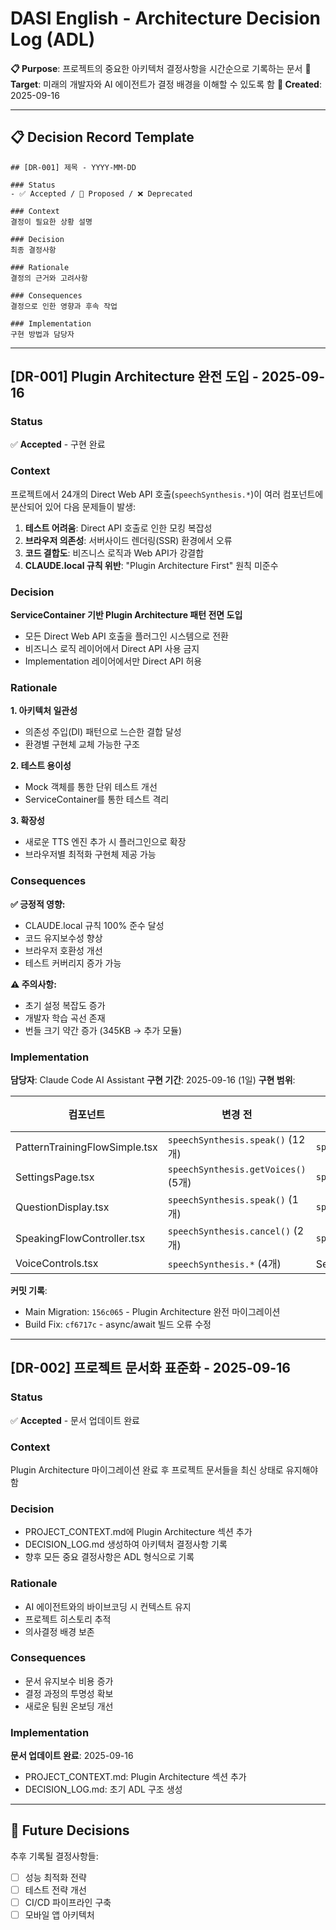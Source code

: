 # DASI English - Architecture Decision Log (ADL)

**📋 Purpose**: 프로젝트의 중요한 아키텍처 결정사항을 시간순으로 기록하는 문서
**🎯 Target**: 미래의 개발자와 AI 에이전트가 결정 배경을 이해할 수 있도록 함
**📅 Created**: 2025-09-16

---

## 📋 Decision Record Template

```
## [DR-001] 제목 - YYYY-MM-DD

### Status
- ✅ Accepted / 🔄 Proposed / ❌ Deprecated

### Context
결정이 필요한 상황 설명

### Decision
최종 결정사항

### Rationale
결정의 근거와 고려사항

### Consequences
결정으로 인한 영향과 후속 작업

### Implementation
구현 방법과 담당자
```

---

## [DR-001] Plugin Architecture 완전 도입 - 2025-09-16

### Status
✅ **Accepted** - 구현 완료

### Context
프로젝트에서 24개의 Direct Web API 호출(`speechSynthesis.*`)이 여러 컴포넌트에 분산되어 있어 다음 문제들이 발생:

1. **테스트 어려움**: Direct API 호출로 인한 모킹 복잡성
2. **브라우저 의존성**: 서버사이드 렌더링(SSR) 환경에서 오류
3. **코드 결합도**: 비즈니스 로직과 Web API가 강결합
4. **CLAUDE.local 규칙 위반**: "Plugin Architecture First" 원칙 미준수

### Decision
**ServiceContainer 기반 Plugin Architecture 패턴 전면 도입**

- 모든 Direct Web API 호출을 플러그인 시스템으로 전환
- 비즈니스 로직 레이어에서 Direct API 사용 금지
- Implementation 레이어에서만 Direct API 허용

### Rationale

**1. 아키텍처 일관성**
- 의존성 주입(DI) 패턴으로 느슨한 결합 달성
- 환경별 구현체 교체 가능한 구조

**2. 테스트 용이성**
- Mock 객체를 통한 단위 테스트 개선
- ServiceContainer를 통한 테스트 격리

**3. 확장성**
- 새로운 TTS 엔진 추가 시 플러그인으로 확장
- 브라우저별 최적화 구현체 제공 가능

### Consequences

**✅ 긍정적 영향:**
- CLAUDE.local 규칙 100% 준수 달성
- 코드 유지보수성 향상
- 브라우저 호환성 개선
- 테스트 커버리지 증가 가능

**⚠️ 주의사항:**
- 초기 설정 복잡도 증가
- 개발자 학습 곡선 존재
- 번들 크기 약간 증가 (345KB → 추가 모듈)

### Implementation

**담당자**: Claude Code AI Assistant
**구현 기간**: 2025-09-16 (1일)
**구현 범위**:

| 컴포넌트 | 변경 전 | 변경 후 | 상태 |
|----------|---------|---------|------|
| PatternTrainingFlowSimple.tsx | `speechSynthesis.speak()` (12개) | `speechService.speakAnswer()` | ✅ |
| SettingsPage.tsx | `speechSynthesis.getVoices()` (5개) | `speechService.getAvailableVoices()` | ✅ |
| QuestionDisplay.tsx | `speechSynthesis.speak()` (1개) | `speechService.speakAnswer()` | ✅ |
| SpeakingFlowController.tsx | `speechSynthesis.cancel()` (2개) | `speechService.stopAllSpeech()` | ✅ |
| VoiceControls.tsx | `speechSynthesis.*` (4개) | ServiceContainer 패턴 | ✅ |

**커밋 기록**:
- Main Migration: `156c065` - Plugin Architecture 완전 마이그레이션
- Build Fix: `cf6717c` - async/await 빌드 오류 수정

---

## [DR-002] 프로젝트 문서화 표준화 - 2025-09-16

### Status
✅ **Accepted** - 문서 업데이트 완료

### Context
Plugin Architecture 마이그레이션 완료 후 프로젝트 문서들을 최신 상태로 유지해야 함

### Decision
- PROJECT_CONTEXT.md에 Plugin Architecture 섹션 추가
- DECISION_LOG.md 생성하여 아키텍처 결정사항 기록
- 향후 모든 중요 결정사항은 ADL 형식으로 기록

### Rationale
- AI 에이전트와의 바이브코딩 시 컨텍스트 유지
- 프로젝트 히스토리 추적
- 의사결정 배경 보존

### Consequences
- 문서 유지보수 비용 증가
- 결정 과정의 투명성 확보
- 새로운 팀원 온보딩 개선

### Implementation
**문서 업데이트 완료**: 2025-09-16
- PROJECT_CONTEXT.md: Plugin Architecture 섹션 추가
- DECISION_LOG.md: 초기 ADL 구조 생성

---

## 📝 Future Decisions

추후 기록될 결정사항들:
- [ ] 성능 최적화 전략
- [ ] 테스트 전략 개선
- [ ] CI/CD 파이프라인 구축
- [ ] 모바일 앱 아키텍처